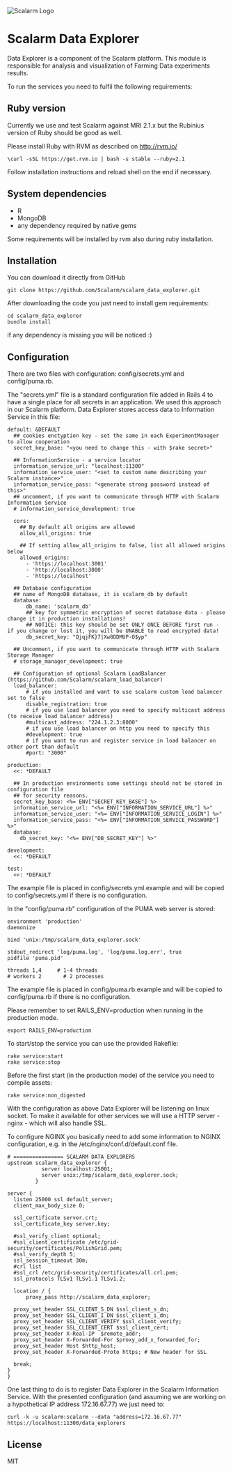 ![Scalarm Logo](http://scalarm.com/images/scalarmNiebieskiemale.png)

Scalarm Data Explorer
==========================

Data Explorer is a component of the Scalarm platform. This module is responsible for
analysis and visualization of Farming Data experiments results.

To run the services you need to fulfil the following requirements:

Ruby version
------------

Currently we use and test Scalarm against MRI 2.1.x but the Rubinius version of Ruby should be good as well.

Please install Ruby with RVM as described on http://rvm.io/
```
\curl -sSL https://get.rvm.io | bash -s stable --ruby=2.1
```

Follow installation instructions and reload shell on the end if necessary.


System dependencies
-------------------

* R
* MongoDB
* any dependency required by native gems

Some requirements will be installed by rvm also during ruby installation.


Installation
------------

You can download it directly from GitHub

```
git clone https://github.com/Scalarm/scalarm_data_explorer.git
```

After downloading the code you just need to install gem requirements:

```
cd scalarm_data_explorer
bundle install
```

if any dependency is missing you will be noticed :)


Configuration
-------------

There are two files with configuration: config/secrets.yml and config/puma.rb.

The "secrets.yml" file is a standard configuration file added in Rails 4 to have a single place for all secrets in
an application. We used this approach in our Scalarm platform. Data Explorer stores access data to
Information Service in this file:

```
default: &DEFAULT
  ## cookies enctyption key - set the same in each ExperimentManager to allow cooperation
  secret_key_base: "<you need to change this - with $rake secret>"

  ## InformationService - a service locator
  information_service_url: "localhost:11300"
  information_service_user: "<set to custom name describing your Scalarm instance>"
  information_service_pass: "<generate strong password instead of this>"
  ## uncomment, if you want to communicate through HTTP with Scalarm Information Service
  # information_service_development: true

  cors:
    ## By default all origins are allowed
    allow_all_origins: true

    ## If setting allow_all_origins to false, list all allowed origins below
    allowed_origins:
      - 'https://localhost:3001'
      - 'http://localhost:3000'
      - 'https://localhost'

  ## Database configuration
  ## name of MongoDB database, it is scalarm_db by default
  database:
      db_name: 'scalarm_db'
      ## key for symmetric encryption of secret database data - please change it in production installations!
      ## NOTICE: this key should be set ONLY ONCE BEFORE first run - if you change or lost it, you will be UNABLE to read encrypted data!
      db_secret_key: "QjqjFK}7|Xw8DDMUP-O$yp"

  ## Uncomment, if you want to communicate through HTTP with Scalarm Storage Manager
  # storage_manager_development: true

  ## Configuration of optional Scalarm LoadBalancer (https://github.com/Scalarm/scalarm_load_balancer)
  load_balancer:
      # if you installed and want to use scalarm custom load balancer set to false
      disable_registration: true
      # if you use load balancer you need to specify multicast address (to receive load balancer address)
      #multicast_address: "224.1.2.3:8000"
      # if you use load balancer on http you need to specify this
      #development: true
      # if you want to run and register service in load balancer on other port than default
      #port: "3000"

production:
  <<: *DEFAULT

  ## In production environments some settings should not be stored in configuration file
  ## for security reasons.
  secret_key_base: <%= ENV["SECRET_KEY_BASE"] %>
  information_service_url: "<%= ENV["INFORMATION_SERVICE_URL"] %>"
  information_service_user: "<%= ENV["INFORMATION_SERVICE_LOGIN"] %>"
  information_service_pass: "<%= ENV["INFORMATION_SERVICE_PASSWORD"] %>"
  database:
    db_secret_key: "<%= ENV["DB_SECRET_KEY"] %>"

development:
  <<: *DEFAULT

test:
  <<: *DEFAULT
```
The example file is placed in config/secrets.yml.example and will be copied to config/secrets.yml if there is no configuration.

In the "config/puma.rb" configuration of the PUMA web server is stored:

```
environment 'production'
daemonize

bind 'unix:/tmp/scalarm_data_explorer.sock'

stdout_redirect 'log/puma.log', 'log/puma.log.err', true
pidfile 'puma.pid'

threads 1,4     # 1-4 threads
# workers 2       # 2 processes
```
The example file is placed in config/puma.rb.example and will be copied to config/puma.rb if there is no configuration.


Please remember to set RAILS_ENV=production when running in the production mode.

```
export RAILS_ENV=production
```

To start/stop the service you can use the provided Rakefile:

```
rake service:start
rake service:stop
```

Before the first start (in the production mode) of the service you need to compile assets:

```
rake service:non_digested
```

With the configuration as above Data Explorer will be listening on linux socket. To make it available for other services we will use a HTTP server - nginx - which will also handle SSL.

To configure NGINX you basically need to add some information to NGINX configuration, e.g. in the /etc/nginx/conf.d/default.conf file.

```
# ================ SCALARM DATA EXPLORERS
upstream scalarm_data_explorer {
           server localhost:25001;
           server unix:/tmp/scalarm_data_explorer.sock;
         }

server {
  listen 25000 ssl default_server;
  client_max_body_size 0;

  ssl_certificate server.crt;
  ssl_certificate_key server.key;

  #ssl_verify_client optional;
  #ssl_client_certificate /etc/grid-security/certificates/PolishGrid.pem;
  #ssl_verify_depth 5;
  ssl_session_timeout 30m;
  #crl list
  #ssl_crl /etc/grid-security/certificates/all.crl.pem;
  ssl_protocols TLSv1 TLSv1.1 TLSv1.2;

  location / {
      proxy_pass http://scalarm_data_explorer;

  proxy_set_header SSL_CLIENT_S_DN $ssl_client_s_dn;
  proxy_set_header SSL_CLIENT_I_DN $ssl_client_i_dn;
  proxy_set_header SSL_CLIENT_VERIFY $ssl_client_verify;
  proxy_set_header SSL_CLIENT_CERT $ssl_client_cert;
  proxy_set_header X-Real-IP  $remote_addr;
  proxy_set_header X-Forwarded-For $proxy_add_x_forwarded_for;
  proxy_set_header Host $http_host;
  proxy_set_header X-Forwarded-Proto https; # New header for SSL

  break;
}
}
```

One last thing to do is to register Data Explorer in the Scalarm Information Service. With the presented configuration (and assuming we are working on a hypothetical IP address 172.16.67.77) we just need to:
```
curl -k -u scalarm:scalarm --data "address=172.16.67.77" https://localhost:11300/data_explorers
```


License
-------------

MIT
